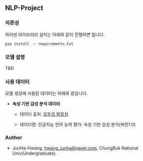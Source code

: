 ## NLP-Project

### 의존성

파이썬 라이브러리 설치는 아래와 같이 진행하면 됩니다.

  ```bash
  pip install -r requirements.txt
  ```

### 모델 설명

TBD

### 사용 데이터

모델 생성에 사용된 데이터는 아래와 같습니다.

- **속성 기반 감성 분석 데이터**

  - 데이터 출처: [모두의 말뭉치](https://corpus.korean.go.kr/main.do)
  
  - 데이터명: 인공지능 언어 능력 평가: 속성 기반 감성 분석(버전1.0)
  

### Author

- JunHa-Hwang, hwang_junha@naver.com, ChungBuk National Univ(Undergraduate).
